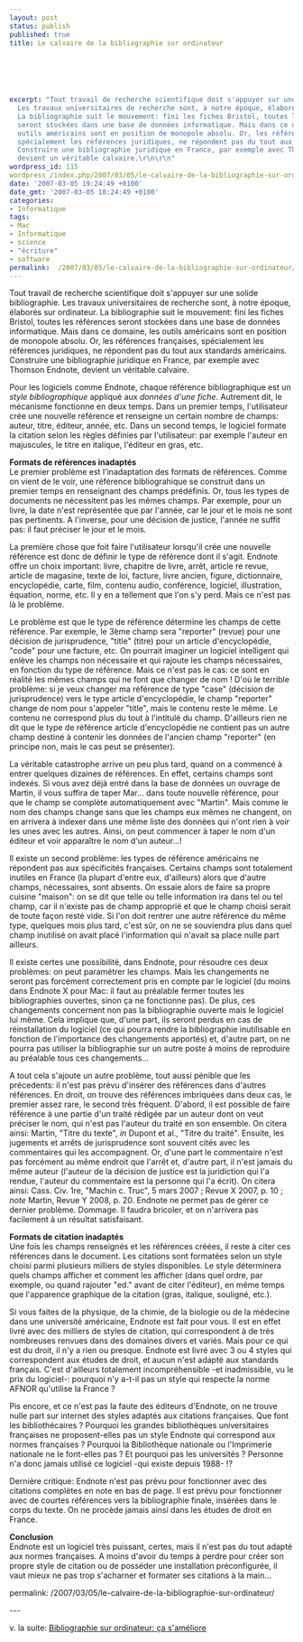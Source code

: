 ```yaml
---
layout: post
status: publish
published: true
title: Le calvaire de la bibliographie sur ordinateur

  
  



excerpt: "Tout travail de recherche scientifique doit s'appuyer sur une solide bibliographie.
  Les travaux universitaires de recherche sont, à notre époque, élaborés sur ordinateur.
  La bibliographie suit le mouvement: fini les fiches Bristol, toutes les références
  seront stockées dans une base de données informatique. Mais dans ce domaine, les
  outils américains sont en position de monopole absolu. Or, les références françaises,
  spécialement les références juridiques, ne répondent pas du tout aux standards américains.
  Construire une bibliographie juridique en France, par exemple avec Thomson Endnote,
  devient un véritable calvaire.\r\n\r\n"
wordpress_id: 115
wordpress_/index.php/2007/03/05/le-calvaire-de-la-bibliographie-sur-ordinateur/
date: '2007-03-05 19:24:49 +0100'
date_gmt: '2007-03-05 18:24:49 +0100'
categories:
- Informatique
tags:
- Mac
- Informatique
- science
- "écriture"
- software
permalink:  /2007/03/05/le-calvaire-de-la-bibliographie-sur-ordinateur/
---
```

<p>Tout travail de recherche scientifique doit s'appuyer sur une solide bibliographie. Les travaux universitaires de recherche sont, à notre époque, élaborés sur ordinateur. La bibliographie suit le mouvement: fini les fiches Bristol, toutes les références seront stockées dans une base de données informatique. Mais dans ce domaine, les outils américains sont en position de monopole absolu. Or, les références françaises, spécialement les références juridiques, ne répondent pas du tout aux standards américains. Construire une bibliographie juridique en France, par exemple avec Thomson Endnote, devient un véritable calvaire.</p>
<p><a id="more"></a><a id="more-115"></a></p>
<p>Pour les logiciels comme Endnote, chaque référence bibliographique est un <em>style bibliographique</em> appliqué aux <em>données d'une fiche</em>. Autrement dit, le mécanisme fonctionne en deux temps. Dans un premier temps, l'utilisateur crée une nouvelle référence et renseigne un certain nombre de champs: auteur, titre, éditeur, année, etc. Dans un second temps, le logiciel formate la citation selon les règles définies par l'utilisateur: par exemple l'auteur en majuscules, le titre en italique, l'éditeur en gras, etc.</p>
<p><strong>Formats de références inadaptés</strong><br />
Le premier problème est l'inadaptation des formats de références. Comme on vient de le voir, une référence bibliograhique se construit dans un premier temps en renseignant des champs prédéfinis. Or, tous les types de documents ne nécessitent pas les mêmes champs. Par exemple, pour un livre, la date n'est représentée que par l'année, car le jour et le mois ne sont pas pertinents. A l'inverse, pour une décision de justice, l'année ne suffit pas: il faut préciser le jour et le mois. </p>
<p>La première chose que foit faire l'utilisateur lorsqu'il crée une nouvelle référence est donc de définir le type de référence dont il s'agit. Endnote offre un choix important: livre, chapitre de livre, arrêt, article re revue, article de magasine, texte de loi, facture, livre ancien, figure, dictionnaire, encyclopédie, carte, film, contenu audio, conférence, logiciel, illustration, équation, norme, etc. Il y en a tellement que l'on s'y perd. Mais ce n'est pas là le problème.</p>
<p>Le problème est que le type de référence détermine les champs de cette référence. Par exemple, le 3ème champ sera "reporter" (revue) pour une décision de jurisprudence, "title" (titre) pour un article d'encyclopédie, "code" pour une facture, etc. On pourrait imaginer un logiciel intelligent qui enlève les champs non nécessaire et qui rajoute les champs nécessaires, en fonction du type de référence. Mais ce n'est pas le cas: ce sont en réalité les mêmes champs qui ne font que changer de nom ! D'où le terrible problème: si je veux changer ma référence de type "case" (décision de jurisprudence) vers le type article d'encyclopédie, le champ "reporter" change de nom pour s'appeler "title", mais le contenu reste le même. Le contenu ne correspond plus du tout à l'intitulé du champ. D'ailleurs rien ne dit que le type de référence article d'encyclopédie ne contient pas un autre champ destiné à contenir les données de l'ancien champ "reporter" (en principe non, mais le cas peut se présenter).</p>
<p>La véritable catastrophe arrive un peu plus tard, quand on a commencé à entrer quelques dizaines de références. En effet, certains champs sont indexés. Si vous avez déjà entré dans la base de données un ouvrage de Martin, il vous suffira de taper Mar... dans toute nouvelle référence, pour que le champ se complète automatiquement avec "Martin". Mais comme le nom des champs change sans que les champs eux mêmes ne changent, on en arrivera à indexer dans une même liste des données qui n'ont rien à voir les unes avec les autres. Ainsi, on peut commencer à taper le nom d'un éditeur et voir apparaître le nom d'un auteur...!</p>
<p>Il existe un second problème: les types de référence américains ne répondent pas aux spécificités françaises. Certains champs sont totalement inutiles en France (la plupart d'entre eux, d'ailleurs) alors que d'autre champs, nécessaires, sont absents. On essaie alors de faire sa propre cuisine "maison": on se dit que telle ou telle information ira dans tel ou tel champ, car il n'existe pas de champ approprié et que le champ choisi serait de toute façon resté vide. Si l'on doit rentrer une autre référence du même type, quelques mois plus tard, c'est sûr, on ne se souviendra plus dans quel champ inutilisé on avait placé l'information qui n'avait sa place nulle part ailleurs.</p>
<p>Il existe certes une possibilité, dans Endnote, pour résoudre ces deux problèmes: on peut paramétrer les champs. Mais les changements ne seront pas forcément correctement pris en compte par le logiciel (du moins dans Endnote X pour Mac: il faut au préalable fermer toutes les bibliographies ouvertes, sinon ça ne fonctionne pas). De plus, ces changements concernent non pas la bibliographie ouverte mais le logiciel lui même. Cela implique que, d'une part, ils seront perdus en cas de réinstallation du logiciel (ce qui pourra rendre la bibliographie inutilisable en fonction de l'importance des changements apportés) et, d'autre part, on ne pourra pas utiliser la bibliographie sur un autre poste à moins de reproduire au préalable tous ces changements...</p>
<p>A tout cela s'ajoute un autre problème, tout aussi pénible que les précedents: il n'est pas prévu d'insérer des références dans d'autres références. En droit, on trouve des références imbriquées dans deux cas, le premier assez rare, le second très fréquent. D'abord, il est possible de faire référence à une partie d'un traité rédigée par un auteur dont on veut préciser le nom, qui n'est pas l'auteur du traité en son ensemble. On citera ainsi: Martin, "Titre du texte", <em>in</em> Dupont et al., "Titre du traité". Ensuite, les jugements et arrêts de jurisprudence sont souvent cités avec les commentaires qui les accompagnent. Or, d'une part le commentaire n'est pas forcément au même endroit que l'arrêt et, d'autre part, il n'est jamais du même auteur (l'auteur de la décision de justice est la juridiction qui l'a rendue, l'auteur du commentaire est la personne qui l'a écrit). On citera ainsi: Cass. Civ. 1re, "Machin c. Truc", 5 mars 2007 ; Revue X 2007, p. 10 ; <em>note</em> Martin, Revue Y 2008, p. 20. Endnote ne permet pas de gérer ce dernier problème. Dommage. Il faudra bricoler, et on n'arrivera pas facilement à un résultat satisfaisant.</p>
<p><strong>Formats de citation inadaptés</strong><br />
Une fois les champs renseignés et les références créées, il reste à citer ces références dans le document. Les citations sont formatées selon un style choisi parmi plusieurs milliers de styles disponibles. Le style déterminera quels champs afficher et comment les afficher (dans quel ordre, par exemple, ou quand rajouter "ed." avant de citer l'éditeur), en même temps que l'apparence graphique de la citation (gras, italique, souligné, etc.).</p>
<p>Si vous faites de la physique, de la chimie, de la biologie ou de la médecine dans une université américaine, Endnote est fait pour vous. Il est en effet livré avec des milliers de styles de citation, qui correspondent à de très nombreuses renvues dans des domaines divers et variés. Mais pour ce qui est du droit, il n'y a rien ou presque. Endnote est livré avec 3 ou 4 styles qui correspondent aux études de droit, et aucun n'est adapté aux standards français. C'est d'ailleurs totalement incompréhensible -et inadmissible, vu le prix du logiciel-: pourquoi n'y a-t-il pas un style qui respecte la norme AFNOR qu'utilise la France ?</p>
<p>Pis encore, et ce n'est pas la faute des éditeurs d'Endnote, on ne trouve nulle part sur internet des styles adaptés aux citations françaises. Que font les bibliothécaires ? Pourquoi les grandes bibliothèques universitaires françaises ne proposent-elles pas un style Endnote qui correspond aux normes françaises ? Pourquoi la Bibliothèque nationale ou l'Imprimerie nationale ne le font-elles pas ? Et pourquoi pas les universités ? Personne n'a donc jamais utilisé ce logiciel -qui existe depuis 1988- !?</p>
<p>Dernière critique: Endnote n'est pas prévu pour fonctionner avec des citations complètes en note en bas de page. Il est prévu pour fonctionner avec de courtes références vers la bibliographie finale, insérées dans le corps du texte. On ne procède jamais ainsi dans les études de droit en France.</p>
<p><strong>Conclusion</strong><br />
Endnote est un logiciel très puissant, certes, mais il n'est pas du tout adapté aux normes françaises. A moins d'avoir du temps à perdre pour créer son propre style de citation ou de posséder une installation préconfigurée, il vaut mieux ne pas trop s'acharner et formater ses citations à la main...</p>
permalink:  /2007/03/05/le-calvaire-de-la-bibliographie-sur-ordinateur/
<p>---</p>
<p>v. la suite: <a href="http://www.valhalla.fr/index.php/2007/03/11/bibliographie-sur-ordinateur-ca-sameliore/">Bibliographie sur ordinateur: ça s'améliore</a></p>
